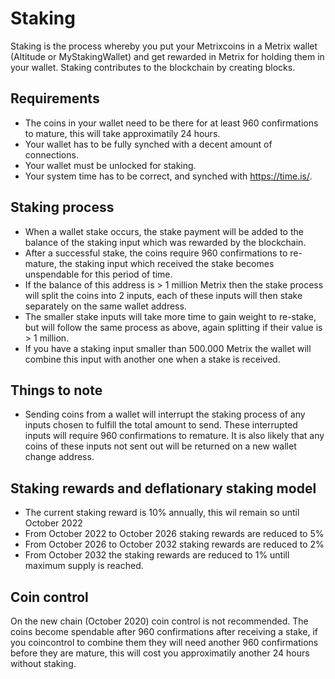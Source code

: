 # Staking
Staking is the process whereby you put your Metrixcoins in a Metrix wallet (Altitude or MyStakingWallet) and get rewarded in Metrix for holding them in your wallet. Staking contributes to the blockchain by creating blocks.

## Requirements
* The coins in your wallet need to be there for at least 960    confirmations to mature, this will take approximatily 24 hours.
* Your wallet has to be fully synched with a decent amount of connections.
* Your wallet must be unlocked for staking.
* Your system time has to be correct, and synched with https://time.is/.

## Staking process
* When a wallet stake occurs, the stake payment will be added to the balance of the staking input which was rewarded by the blockchain.
* After a successful stake, the coins require 960 confirmations to re-mature, the staking input which received the stake becomes unspendable for this period of time.
* If the balance of this address is > 1 million Metrix then the stake process will split the coins into 2 inputs, each of these inputs will then stake separately on the same wallet address.
* The smaller stake inputs will take more time to gain weight to re-stake, but will follow the same process as above, again splitting if their value is > 1 million.
* If you have a staking input smaller than 500.000 Metrix the wallet will combine this input with another one when a stake is received.

## Things to note
* Sending coins from a wallet will interrupt the staking process of any inputs chosen to fulfill the total amount to send. These interrupted inputs will require 960 confirmations to remature. It is also likely that any coins of these inputs not sent out will be returned on a new wallet change address.


## Staking rewards and deflationary staking model
* The current staking reward is 10% annually, this wil remain so until October 2022
* From October 2022 to October 2026 staking rewards are reduced to 5%
* From October 2026 to October 2032 staking rewards are reduced to 2%
* From October 2032 the staking rewards are reduced to 1% untill maximum supply is reached.

## Coin control
On the new chain (October 2020) coin control is not recommended. The coins become spendable after 960 confirmations after receiving a stake, if you coincontrol to combine them they will need another 960 confirmations before they are mature, this will cost you approximatily another 24 hours without staking. 
